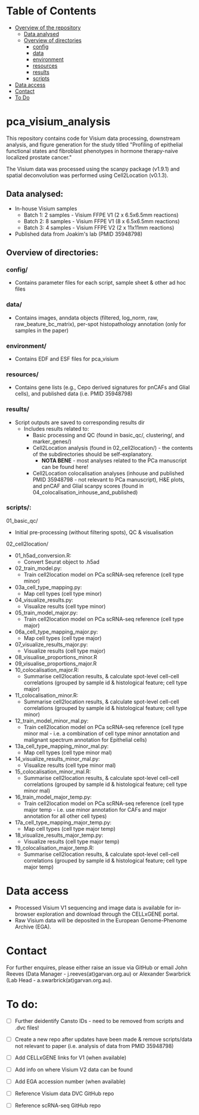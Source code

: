 # Table of Contents

- [Overview of the repository](#pca-visium-analysis)  
    - [Data analysed](#data-analysed)  
    - [Overview of directories](#overview-of-directories)
      - [config](#config)
      - [data](#data)
      - [environment](#environment)  
      - [resources](#resources)
      - [results](#results)
      - [scripts](#scripts)  
- [Data access](#data-access)  
- [Contact](#contact)  
- [To Do](#to-do)   


# pca_visium_analysis  
This repository contains code for Visium data processing, downstream analysis, and figure generation for the study titled "Profiling of epithelial functional states and fibroblast phenotypes in hormone therapy-naive localized prostate cancer." 

The Visium data was processed using the scanpy package (v1.9.1) and spatial deconvolution was performed using Cell2Location (v0.1.3).  

## Data analysed:  
- In-house Visium samples  
  - Batch 1: 2 samples - Visium FFPE V1 (2 x 6.5x6.5mm reactions)
  - Batch 2: 8 samples - Visium FFPE V1 (8 x 6.5x6.5mm reactions)
  - Batch 3: 4 samples - Visium FFPE V2 (2 x 11x11mm reactions)
- Published data from Joakim's lab (PMID 35948798)

## Overview of directories:  

### **config/**  
- Contains parameter files for each script, sample sheet & other ad hoc files

### **data/**  
- Contains images, anndata objects (filtered, log_norm, raw, raw_beature_bc_matrix), per-spot histopathology annotation (only for samples in the paper)

### **environment/**  
- Contains EDF and ESF files for pca_visium  

### **resources/**  
- Contains gene lists (e.g., Cepo derived signatures for pnCAFs and Glial cells), and published data (i.e. PMID 35948798)  

### **results/**  
- Script outputs are saved to corresponding results dir
  - Includes results related to:
    - Basic processing and QC (found in basic_qc/, clustering/, and marker_genes/)   
    - Cell2Location analysis (found in 02_cell2location/) - the contents of the subdirectories should be self-explanatory.
      - **NOTA BENE** - most analyses related to the PCa manuscript can be found here!
    - Cell2Location colocalisation analyses (inhouse and published PMID 35948798 - not relevant to PCa manuscript), H&E plots, and pnCAF and Glial scanpy scores (found in 04_colocalisation_inhouse_and_published)  

### **scripts/**:  

01_basic_qc/  
- Initial pre-processing (without filtering spots), QC & visualisation
  
02_cell2location/
- 01_h5ad_conversion.R:
    - Convert Seurat object to .h5ad  
- 02_train_model.py:
    - Train cell2location model on PCa scRNA-seq reference (cell type minor)  
- 03a_cell_type_mapping.py:
    - Map cell types (cell type minor)  
- 04_visualize_results.py:
    - Visualize results (cell type minor)  
- 05_train_model_major.py:
    - Train cell2location model on PCa scRNA-seq reference (cell type major)  
- 06a_cell_type_mapping_major.py:
    - Map cell types (cell type major)  
- 07_visualize_results_major.py:
    - Visualize results (cell type major)
- 08_visualise_proportions_minor.R
- 09_visualise_proportions_major.R
- 10_colocalisation_major.R:
    - Summarise cell2location results, & calculate spot-level cell-cell correlations (grouped by sample id & histological feature; cell type major)  
- 11_colocalisation_minor.R:
    - Summarise cell2location results, & calculate spot-level cell-cell correlations (grouped by sample id & histological feature; cell type minor)
- 12_train_model_minor_mal.py:
    - Train cell2location model on PCa scRNA-seq reference (cell type minor mal - i.e. a combination of cell type minor annotation and malignant spectrum annotation for Epithelial cells)  
- 13a_cell_type_mapping_minor_mal.py:
    - Map cell types (cell type minor mal)  
- 14_visualize_results_minor_mal.py:
    - Visualize results (cell type minor mal)  
- 15_colocalisation_minor_mal.R:
    - Summarise cell2location results, & calculate spot-level cell-cell correlations (grouped by sample id & histological feature; cell type minor mal)   
- 16_train_model_major_temp.py:
    - Train cell2location model on PCa scRNA-seq reference (cell type major temp - i.e. use minor annotation for CAFs and major annotation for all other cell types)  
- 17a_cell_type_mapping_major_temp.py:
    - Map cell types (cell type major temp)   
- 18_visualize_results_major_temp.py:
    - Visualize results (cell type major temp)   
- 19_colocalisation_major_temp.R:
    - Summarise cell2location results, & calculate spot-level cell-cell correlations (grouped by sample id & histological feature; cell type major temp)    


# **Data access**   
- Processed Visium V1 sequencing and image data is available for in-browser exploration and download through the CELLxGENE portal.   
- Raw Visium data will be deposited in the European Genome-Phenome Archive (EGA).    


# **Contact**  
For further enquires, please either raise an issue via GitHub or email John Reeves (Data Manager - j.reeves(at)garvan.org.au) or Alexander Swarbrick (Lab Head - a.swarbrick(at)garvan.org.au).  
  
# **To do**:  
- [ ] Further deidentify Cansto IDs - need to be removed from scripts and .dvc files!
- [ ] Create a new repo after updates have been made & remove scripts/data not relevant to paper (i.e. analysis of data from PMID 35948798)  
- [ ] Add CELLxGENE links for V1 (when available)
- [ ] Add info on where Visium V2 data can be found  
- [ ] Add EGA accession number (when available)
- [ ] Reference Visium data DVC GitHub repo  
- [ ] Reference scRNA-seq GitHub repo  

